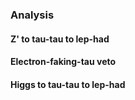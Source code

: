 ### Analysis

#### Z' to tau-tau to lep-had

#### Electron-faking-tau veto

#### Higgs to tau-tau to lep-had
